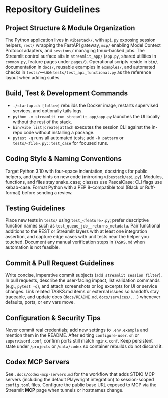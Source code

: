 # Repository Guidelines

## Project Structure & Module Organization
The Python application lives in `vibestack/`, with `api.py` exposing session helpers, `rest/` wrapping the FastAPI gateway, `mcp/` enabling Model Context Protocol adapters, and `sessions/` managing tmux-backed jobs. The Streamlit control surface sits in `streamlit_app/` (`app.py`, shared utilities in `common.py`, feature pages under `pages/`). Operational scripts reside in `bin/`, documentation in `docs/`, reusable examples in `examples/`, and automated checks in `tests/`—use `tests/test_api_functional.py` as the reference layout when adding suites.

## Build, Test & Development Commands
- `./startup.sh [follow]` rebuilds the Docker image, restarts supervised services, and optionally tails logs.
- `python -m streamlit run streamlit_app/app.py` launches the UI locally without the rest of the stack.
- `bin/vibe list|create|attach` executes the session CLI against the in-repo code without installing a package.
- `pytest -q` runs all automated tests; add `-k pattern` or `tests/<file>.py::test_case` for focused runs.

## Coding Style & Naming Conventions
Target Python 3.10 with four-space indentation, docstrings for public helpers, and type hints on new code (mirroring `vibestack/api.py`). Modules, functions, and files stay snake_case; classes use PascalCase; CLI flags use kebab-case. Format Python with a PEP 8–compatible tool (Black or Ruff-format) before sending a review.

## Testing Guidelines
Place new tests in `tests/` using `test_<feature>.py`; prefer descriptive function names such as `test_queue_job__returns_metadata`. Pair functional additions to the REST or Streamlit layers with at least one integration assertion, and capture edge cases with unit tests near the helper you touched. Document any manual verification steps in `TASKS.md` when automation is not feasible.

## Commit & Pull Request Guidelines
Write concise, imperative commit subjects (`add streamlit session filter`). In pull requests, describe the user-facing impact, list validation commands (e.g., `pytest -q`), and attach screenshots or log excerpts for UI or service changes. Link related TASKS.md items or external issues so handoffs stay traceable, and update docs (`docs/README.md`, `docs/services/...`) whenever defaults, ports, or env vars move.

## Configuration & Security Tips
Never commit real credentials; add new settings to `.env.example` and mention them in the README. After editing `configure-user.sh` or `supervisord.conf`, confirm ports still match `nginx.conf`. Keep persistent state under `/projects` or `/data/codex` so container rebuilds do not discard it.

## Codex MCP Servers
See `.docs/codex-mcp-servers.md` for the workflow that adds STDIO MCP servers (including the default Playwright integration) to session-scoped `config.toml` files. Configure the public base URL exposed to MCP via the Streamlit **MCP** page when tunnels or hostnames change.
